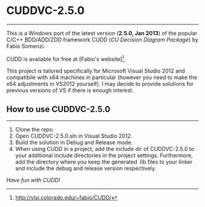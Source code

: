 CUDDVC-2.5.0
============
------------

This is a Windows port of the latest version (**2.5.0, Jan 2013**) of the
popular C/C++ BDD/ADD/ZDD framework CUDD (*CU Decision Diagram Package*) by
Fabio Somenzi.

CUDD is available for free at [Fabio's website][^fn-cudd].

This project is tailored specifically for Microsoft Visual Studio 2012 and
compatibile with x64 machines in particular (however you need to make the
x64 adjustments in VS2012 yourself). I may decide to provide solutions for
previous versions of VS if there is enough interest.

[^fn-cudd]: http://vlsi.colorado.edu/~fabio/CUDD/

How to use CUDDVC-2.5.0
-----------------------
-----------------------

1. Clone the repo.
2. Open CUDDVC-2.5.0.sln in Visual Studio 2012.
3. Build the solution in Debug and Release mode.
4. When using CUDD in a project, add the include dir of CUDDVC-2.5.0 to your
   additional include directories in the project settings. Furthermore, add
   the directory where you keep the generated .lib files to your linker and
   include the debug and release version respectively.



*Have fun with CUDD!*